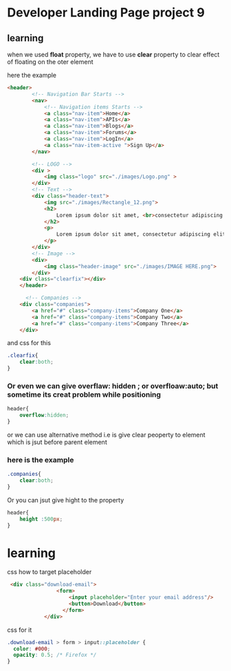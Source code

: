 # Developer Landing Page project 9

## learning 
when we used **float** property, we have to use **clear** property to clear effect of floating on the oter element 


here the example

``` html
<header>
        <!-- Navigation Bar Starts -->
        <nav>
            <!-- Navigation items Starts -->
            <a class="nav-item">Home</a>
            <a class="nav-item">APIs</a>
            <a class="nav-item">Blogs</a>
            <a class="nav-item">Forums</a>
            <a class="nav-item">LogIn</a>
            <a class="nav-item-active ">Sign Up</a>
        </nav>

        <!-- LOGO -->
        <div >
            <img class="logo" src="./images/Logo.png" >
        </div>
        <!-- Text -->
        <div class="header-text">
            <img src="./images/Rectangle_12.png">
            <h2>
                Lorem ipsum dolor sit amet, <br>consectetur adipiscing elit.
            </h2>
            <p>
                Lorem ipsum dolor sit amet, consectetur adipiscing elit.
            </p>
        </div>
        <!-- Image -->
        <div>
            <img class="header-image" src="./images/IMAGE HERE.png">
        </div>
    <div class="clearfix"></div>
    </header>

      <!-- Companies -->
    <div class="companies">
        <a href="#" class="company-items">Company One</a>
        <a href="#" class="company-items">Company Two</a>
        <a href="#" class="company-items">Company Three</a>
    </div>
```

and css for this 

```css
.clearfix{
    clear:both;
}
```
### Or even we can give overflaw: hidden ; or overfloaw:auto; but sometime its creat problem while positioning 

```css
header{
    overflow:hidden;
}
```
or we can use alternative method i.e is give clear peoperty to element which is jsut before parent element 
### here is the example 
```css
.companies{
    clear:both;
}
```
Or you can jsut give hight to the property 

```css
header{
    height :500px;
}
```

# learning 
css how to target placeholder 
```html
 <div class="download-email">
                <form>
                    <input placeholder="Enter your email address"/>
                    <button>Download</button>
                  </form>
            </div>
```
css for it
```css
.download-email > form > input::placeholder {
  color: #000;
  opacity: 0.5; /* Firefox */
}
```
